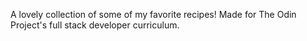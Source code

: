 A lovely collection of some of my favorite recipes! Made for The Odin Project's full stack developer curriculum.